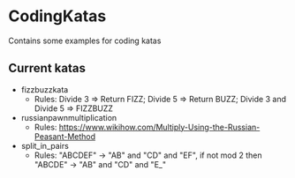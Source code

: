 # CodingKatas
Contains some examples for coding katas
## Current katas
- fizzbuzzkata
  - Rules: Divide 3 => Return FIZZ; Divide 5 => Return BUZZ; Divide 3 and Divide 5 => FIZZBUZZ
- russianpawnmultiplication
  - Rules: https://www.wikihow.com/Multiply-Using-the-Russian-Peasant-Method
- split_in_pairs
  - Rules: "ABCDEF" -> "AB" and "CD" and "EF", if not mod 2 then "ABCDE" -> "AB" and "CD" and "E_"
